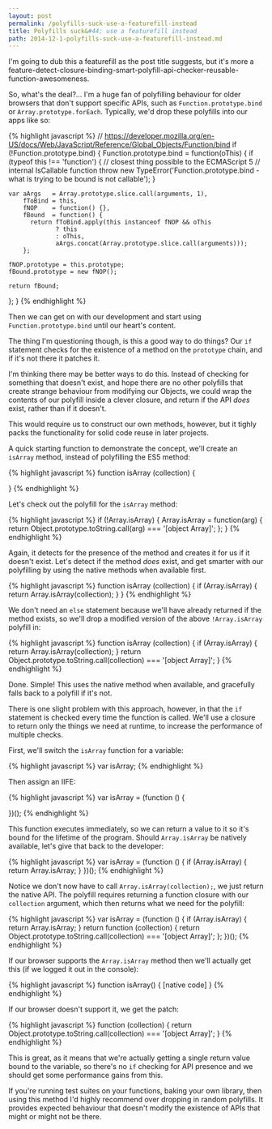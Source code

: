 ```yaml
---
layout: post
permalink: /polyfills-suck-use-a-featurefill-instead
title: Polyfills suck&#44; use a featurefill instead
path: 2014-12-1-polyfills-suck-use-a-featurefill-instead.md
---
```


I'm going to dub this a featurefill as the post title suggests, but it's more a feature-detect-closure-binding-smart-polyfill-api-checker-reusable-function-awesomeness.

So, what's the deal?... I'm a huge fan of polyfilling behaviour for older browsers that don't support specific APIs, such as `Function.prototype.bind` or `Array.prototype.forEach`. Typically, we'd drop these polyfills into our apps like so:

{% highlight javascript %}
// https://developer.mozilla.org/en-US/docs/Web/JavaScript/Reference/Global_Objects/Function/bind
if (!Function.prototype.bind) {
  Function.prototype.bind = function(oThis) {
    if (typeof this !== 'function') {
      // closest thing possible to the ECMAScript 5
      // internal IsCallable function
      throw new TypeError('Function.prototype.bind - what is trying to be bound is not callable');
    }

    var aArgs   = Array.prototype.slice.call(arguments, 1),
        fToBind = this,
        fNOP    = function() {},
        fBound  = function() {
          return fToBind.apply(this instanceof fNOP && oThis
                 ? this
                 : oThis,
                 aArgs.concat(Array.prototype.slice.call(arguments)));
        };

    fNOP.prototype = this.prototype;
    fBound.prototype = new fNOP();

    return fBound;
  };
}
{% endhighlight %}

Then we can get on with our development and start using `Function.prototype.bind` until our heart's content.

The thing I'm questioning though, is this a good way to do things? Our `if` statement checks for the existence of a method on the `prototype` chain, and if it's not there it patches it.

I'm thinking there may be better ways to do this. Instead of checking for something that doesn't exist, and hope there are no other polyfills that create strange behaviour from modifying our Objects, we could wrap the contents of our polyfill inside a clever closure, and return if the API _does_ exist, rather than if it doesn't.

This would require us to construct our own methods, however, but it tighly packs the functionality for solid code reuse in later projects.

A quick starting function to demonstrate the concept, we'll create an `isArray` method, instead of polyfilling the ES5 method:

{% highlight javascript %}
function isArray (collection) {
  
}
{% endhighlight %}

Let's check out the polyfill for the `isArray` method:

{% highlight javascript %}
if (!Array.isArray) {
  Array.isArray = function(arg) {
    return Object.prototype.toString.call(arg) === '[object Array]';
  };
}
{% endhighlight %}

Again, it detects for the presence of the method and creates it for us if it doesn't exist. Let's detect if the method _does_ exist, and get smarter with our polyfilling by using the native methods when available first.

{% highlight javascript %}
function isArray (collection) {
  if (Array.isArray) {
    return Array.isArray(collection);
  }
}
{% endhighlight %}

We don't need an `else` statement because we'll have already returned if the method exists, so we'll drop a modified version of the above `!Array.isArray` polyfill in:

{% highlight javascript %}
function isArray (collection) {
  if (Array.isArray) {
    return Array.isArray(collection);
  }
  return Object.prototype.toString.call(collection) === '[object Array]';
}
{% endhighlight %}

Done. Simple! This uses the native method when available, and gracefully falls back to a polyfill if it's not.

There is one slight problem with this approach, however, in that the `if` statement is checked every time the function is called. We'll use a closure to return only the things we need at runtime, to increase the performance of multiple checks.

First, we'll switch the `isArray` function for a variable:

{% highlight javascript %}
var isArray;
{% endhighlight %}

Then assign an IIFE:

{% highlight javascript %}
var isArray = (function () {
  
})();
{% endhighlight %}

This function executes immediately, so we can return a value to it so it's bound for the lifetime of the program. Should `Array.isArray` be natively available, let's give that back to the developer:

{% highlight javascript %}
var isArray = (function () {
  if (Array.isArray) {
    return Array.isArray;
  }
})();
{% endhighlight %}

Notice we don't now have to call `Array.isArray(collection);`, we just return the native API. The polyfill requires returning a function closure with our `collection` argument, which then returns what we need for the polyfill:

{% highlight javascript %}
var isArray = (function () {
  if (Array.isArray) {
    return Array.isArray;
  }
  return function (collection) {
    return Object.prototype.toString.call(collection) === '[object Array]';
  };
})();
{% endhighlight %}

If our browser supports the `Array.isArray` method then we'll actually get this (if we logged it out in the console):

{% highlight javascript %}
function isArray() { [native code] } 
{% endhighlight %}

If our browser doesn't support it, we get the patch:

{% highlight javascript %}
function (collection) {
  return Object.prototype.toString.call(collection) === '[object Array]';
} 
{% endhighlight %}

This is great, as it means that we're actually getting a single return value bound to the variable, so there's no `if` checking for API presence and we should get some performance gains from this.

If you're running test suites on your functions, baking your own library, then using this method I'd highly recommend over dropping in random polyfills. It provides expected behaviour that doesn't modify the existence of APIs that might or might not be there.